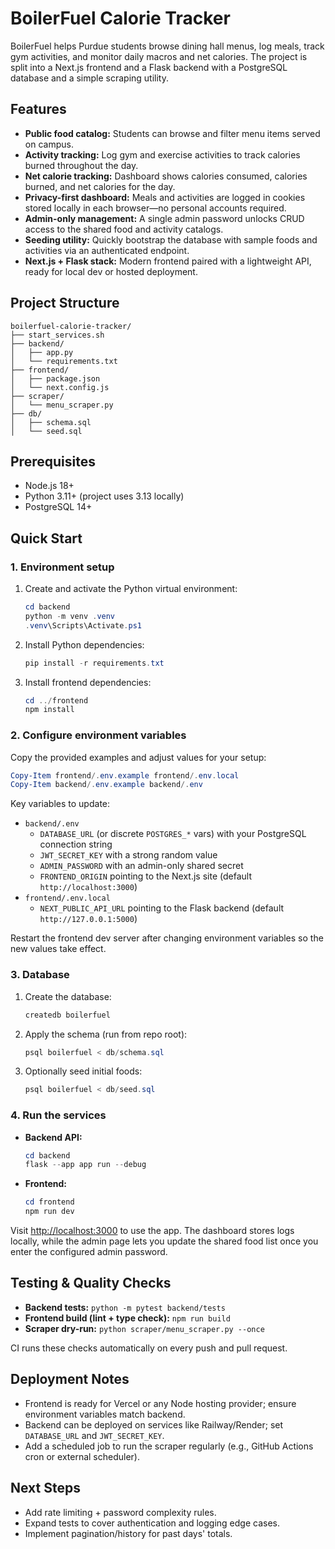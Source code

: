 # BoilerFuel Calorie Tracker

BoilerFuel helps Purdue students browse dining hall menus, log meals, track gym activities, and monitor daily macros and net calories. The project is split into a Next.js frontend and a Flask backend with a PostgreSQL database and a simple scraping utility.

## Features

- **Public food catalog:** Students can browse and filter menu items served on campus.
- **Activity tracking:** Log gym and exercise activities to track calories burned throughout the day.
- **Net calorie tracking:** Dashboard shows calories consumed, calories burned, and net calories for the day.
- **Privacy-first dashboard:** Meals and activities are logged in cookies stored locally in each browser—no personal accounts required.
- **Admin-only management:** A single admin password unlocks CRUD access to the shared food and activity catalogs.
- **Seeding utility:** Quickly bootstrap the database with sample foods and activities via an authenticated endpoint.
- **Next.js + Flask stack:** Modern frontend paired with a lightweight API, ready for local dev or hosted deployment.

## Project Structure

```text
boilerfuel-calorie-tracker/
├── start_services.sh
├── backend/
│   ├── app.py
│   └── requirements.txt
├── frontend/
│   ├── package.json
│   └── next.config.js
├── scraper/
│   └── menu_scraper.py
├── db/
│   ├── schema.sql
│   └── seed.sql
```

## Prerequisites

- Node.js 18+
- Python 3.11+ (project uses 3.13 locally)
- PostgreSQL 14+

## Quick Start

### 1. Environment setup

1. Create and activate the Python virtual environment:

   ```powershell
   cd backend
   python -m venv .venv
   .venv\Scripts\Activate.ps1
   ```

2. Install Python dependencies:

   ```powershell
   pip install -r requirements.txt
   ```

3. Install frontend dependencies:

   ```powershell
   cd ../frontend
   npm install
   ```

### 2. Configure environment variables

Copy the provided examples and adjust values for your setup:

```powershell
Copy-Item frontend/.env.example frontend/.env.local
Copy-Item backend/.env.example backend/.env
```

Key variables to update:

- `backend/.env`
   - `DATABASE_URL` (or discrete `POSTGRES_*` vars) with your PostgreSQL connection string
   - `JWT_SECRET_KEY` with a strong random value
   - `ADMIN_PASSWORD` with an admin-only shared secret
   - `FRONTEND_ORIGIN` pointing to the Next.js site (default `http://localhost:3000`)
- `frontend/.env.local`
   - `NEXT_PUBLIC_API_URL` pointing to the Flask backend (default `http://127.0.0.1:5000`)

Restart the frontend dev server after changing environment variables so the new values take effect.

### 3. Database

1. Create the database:

   ```powershell
   createdb boilerfuel
   ```

2. Apply the schema (run from repo root):

   ```powershell
   psql boilerfuel < db/schema.sql
   ```

3. Optionally seed initial foods:

   ```powershell
   psql boilerfuel < db/seed.sql
   ```

### 4. Run the services

- **Backend API:**

   ```powershell
   cd backend
   flask --app app run --debug
   ```

- **Frontend:**

   ```powershell
   cd frontend
   npm run dev
   ```

Visit <http://localhost:3000> to use the app. The dashboard stores logs locally, while the admin page lets you update the shared food list once you enter the configured admin password.

## Testing & Quality Checks

- **Backend tests:** `python -m pytest backend/tests`
- **Frontend build (lint + type check):** `npm run build`
- **Scraper dry-run:** `python scraper/menu_scraper.py --once`

CI runs these checks automatically on every push and pull request.

## Deployment Notes

- Frontend is ready for Vercel or any Node hosting provider; ensure environment variables match backend.
- Backend can be deployed on services like Railway/Render; set `DATABASE_URL` and `JWT_SECRET_KEY`.
- Add a scheduled job to run the scraper regularly (e.g., GitHub Actions cron or external scheduler).

## Next Steps

- Add rate limiting + password complexity rules.
- Expand tests to cover authentication and logging edge cases.
- Implement pagination/history for past days' totals.
